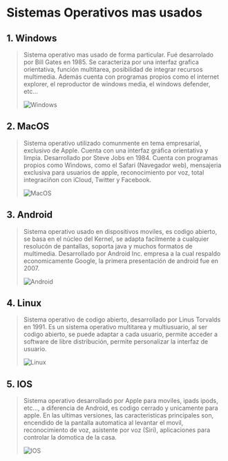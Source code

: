 # Sistemas Operativos mas usados

## 1. Windows   
>  Sistema operativo mas usado de forma particular. Fué desarrolado por Bill Gates en 1985.
Se caracteriza por una interfaz grafica orientativa, función multitarea, posibilidad de integrar recursos multimedia.           Además cuenta con programas propios como el internet explorer, el reproductor de windows media, el windows defender, etc...
>
> ![Windows](https://www.ecured.cu/images/c/cc/Windows1.jpg)

## 2. MacOS

> Sistema operativo utilizado comunmente en tema empresarial, exclusivo de Apple. Cuenta con una interfaz gráfica orientativa y limpia. Desarrollado por Steve Jobs en 1984. Cuenta con programas propios como Windows, como el Safari (Navegador web), mensajeria exclusiva para usuarios de apple, reconocimiento por voz, total integraciñon con iCloud, Twitter y Facebook.
>
> ![MacOS](https://www.redeszone.net/app/uploads-redeszone.net/2018/09/nuevas-apps-macos-datos-655x318.jpg)

## 3. Android

> Sistema operativo usado en dispositivos moviles, es codigo abierto, se basa en el núcleo del Kernel, se adapta facilmente a cualquier resolucón de pantallas, soporta java y muchos formatos de multimedia. Desarrollado por Android Inc. empresa a la cual respaldo economicamente Google, la primera presentación de android fue en 2007.
>
> ![Android](https://i.blogs.es/2b63f8/androidze/450_1000.jpg)

## 4. Linux

> Sistema operativo de codigo abierto, desarrollado por Linus Torvalds en 1991. Es un sistema operativo multitarea y multiusuario, al ser codigo abierto, se puede adaptar a cada usuario, permite acceder a software de libre distribución, permite personalizar la interfaz de usuario.
>
> ![Linux](https://www.silicon.es/wp-content/uploads/2016/10/linux-logo-2-684x500.png)

## 5. IOS

> Sistema operativo desarrollado por Apple para moviles, ipads ipods, etc..., a diferencia de Android, es codigo cerrado y unicamente para apple. En las ultimas versiones, las caracteristicas principales son, encendido de la pantalla automatica al levantar el movil, reconocimiento de voz, asistente por voz (Siri), aplicaciones para controlar la domotica de la casa.
>
> ![IOS](https://i0.wp.com/unaaldia.hispasec.com/wp-content/uploads/2020/03/apple_ios.jpg?resize=697%2C365&ssl=1)
